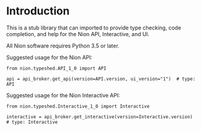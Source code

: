 Introduction
============
This is a stub library that can imported to provide type checking, code completion, and
help for the Nion API, Interactive, and UI.

All Nion software requires Python 3.5 or later.

Suggested usage for the Nion API:

```
from nion.typeshed.API_1_0 import API

api = api_broker.get_api(version=API.version, ui_version="1")  # type: API
```

Suggested usage for the Nion Interactive API:

```
from nion.typeshed.Interactive_1_0 import Interactive

interactive = api_broker.get_interactive(version=Interactive.version)  # type: Interactive
```
